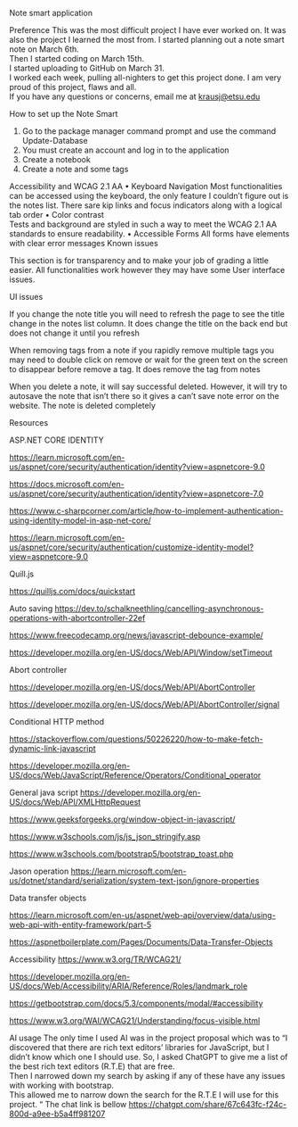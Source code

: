 Note smart application

Preference 
This was the most difficult project I have ever worked on. 
It was also the project I learned the most from. 
I started planning out a note smart note on March 6th.  
Then I started coding on March 15th.  
I started uploading to GitHub on March 31.  
I worked each week, pulling all-nighters to get this project done. 
I am very proud of this project, flaws and all.  
If you have any questions or concerns, email me at krausj@etsu.edu 

How to set up the Note Smart
1.	Go to the package manager command prompt and use the command Update-Database
2.	You must create an account and log in to the application
3.	Create a notebook 
4.	Create a note and some tags
   
Accessibility and WCAG 2.1 AA
•	Keyboard Navigation 
Most functionalities can be accessed using the keyboard, the only feature I couldn’t figure out is the notes list. There sare kip links and focus indicators along with a logical tab order
•	Color contrast  
Tests and background are styled in such a way to meet the WCAG 2.1 AA standards to ensure readability. 
•	Accessible Forms 
All forms have <label> elements with clear error messages 
Known issues 

This section is for transparency and to make your job of grading a little easier. All functionalities work however they may have some User interface issues.  

UI issues

If you change the note title you will need to refresh the page to see the title change in the notes list column.  It does change the title on the back end but does not change it until you refresh 

When removing tags from a note if you rapidly remove multiple tags you may need to double click on remove or wait for the green text on the screen to disappear before remove a tag.  It does remove the tag from notes 

When you delete a note, it will say successful deleted. However, it will try to autosave the note that isn’t there so it gives a can’t save note error on the website. The note is deleted completely 

Resources 



ASP.NET CORE IDENTITY 

https://learn.microsoft.com/en-us/aspnet/core/security/authentication/identity?view=aspnetcore-9.0

https://docs.microsoft.com/en-us/aspnet/core/security/authentication/identity?view=aspnetcore-7.0

https://www.c-sharpcorner.com/article/how-to-implement-authentication-using-identity-model-in-asp-net-core/

https://learn.microsoft.com/en-us/aspnet/core/security/authentication/customize-identity-model?view=aspnetcore-9.0

Quill.js 

https://quilljs.com/docs/quickstart

Auto saving 
https://dev.to/schalkneethling/cancelling-asynchronous-operations-with-abortcontroller-22ef

https://www.freecodecamp.org/news/javascript-debounce-example/

https://developer.mozilla.org/en-US/docs/Web/API/Window/setTimeout

Abort controller

https://developer.mozilla.org/en-US/docs/Web/API/AbortController

https://developer.mozilla.org/en-US/docs/Web/API/AbortController/signal

Conditional HTTP method 

https://stackoverflow.com/questions/50226220/how-to-make-fetch-dynamic-link-javascript

https://developer.mozilla.org/en-US/docs/Web/JavaScript/Reference/Operators/Conditional_operator

 General java script 
https://developer.mozilla.org/en-US/docs/Web/API/XMLHttpRequest

https://www.geeksforgeeks.org/window-object-in-javascript/

https://www.w3schools.com/js/js_json_stringify.asp

https://www.w3schools.com/bootstrap5/bootstrap_toast.php

Jason operation 
https://learn.microsoft.com/en-us/dotnet/standard/serialization/system-text-json/ignore-properties

Data transfer objects 

https://learn.microsoft.com/en-us/aspnet/web-api/overview/data/using-web-api-with-entity-framework/part-5

https://aspnetboilerplate.com/Pages/Documents/Data-Transfer-Objects

Accessibility 
https://www.w3.org/TR/WCAG21/

https://developer.mozilla.org/en-US/docs/Web/Accessibility/ARIA/Reference/Roles/landmark_role

https://getbootstrap.com/docs/5.3/components/modal/#accessibility

https://www.w3.org/WAI/WCAG21/Understanding/focus-visible.html

AI usage 
The only time I used AI was in the project proposal which was to 
“I discovered that there are rich text editors’ libraries for JavaScript, 
but I didn’t know which one I should use. 
So, I asked ChatGPT to give me a list of the best 
rich text editors (R.T.E)  that are free.  
Then I narrowed down my search by asking if any of these have any issues with working with bootstrap.  
This allowed me to narrow down the search for the R.T.E I will use for this project. “ 
The chat link is bellow 
https://chatgpt.com/share/67c643fc-f24c-800d-a9ee-b5a4ff981207
